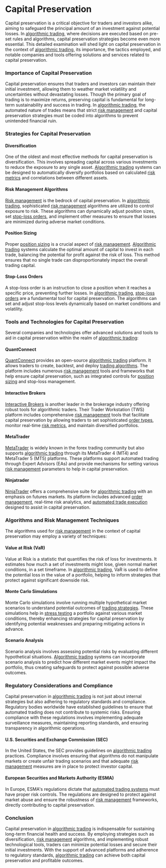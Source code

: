 # Capital Preservation

Capital preservation is a critical objective for traders and investors alike, aiming to safeguard the principal amount of an investment against potential losses. In [algorithmic trading](../a/algorithmic_trading.md), where decisions are executed based on pre-set rules and algorithms, capital preservation strategies become even more essential. This detailed examination will shed light on capital preservation in the context of [algorithmic trading](../a/algorithmic_trading.md), its importance, the tactics employed, and notable companies and tools offering solutions and services related to capital preservation.

### Importance of Capital Preservation

Capital preservation ensures that traders and investors can maintain their initial investment, allowing them to weather market volatility and uncertainties without devastating losses. Though the primary goal of trading is to maximize returns, preserving capital is fundamental for long-term sustainability and success in trading. In [algorithmic trading](../a/algorithmic_trading.md), the automated nature of trades means that strict [risk management](../r/risk_management.md) and capital preservation strategies must be coded into algorithms to prevent unintended financial ruin.

### Strategies for Capital Preservation

#### Diversification

One of the oldest and most effective methods for capital preservation is diversification. This involves spreading capital across various investments to reduce the exposure to any single asset. [Algorithmic trading](../a/algorithmic_trading.md) systems can be designed to automatically diversify portfolios based on calculated [risk metrics](../r/risk_metrics.md) and correlations between different assets.

#### Risk Management Algorithms

[Risk management](../r/risk_management.md) is the bedrock of capital preservation. In [algorithmic trading](../a/algorithmic_trading.md), sophisticated [risk management](../r/risk_management.md) algorithms are utilized to control exposure to risk. These algorithms can dynamically adjust position sizes, set [stop-loss orders](../s/stop-loss_orders.md), and implement other measures to ensure that losses are minimized during adverse market conditions.

#### Position Sizing

Proper [position sizing](../p/position_sizing.md) is a crucial aspect of [risk management](../r/risk_management.md). [Algorithmic trading](../a/algorithmic_trading.md) systems calculate the optimal amount of capital to invest in each trade, balancing the potential for profit against the risk of loss. This method ensures that no single trade can disproportionately impact the overall trading capital.

#### Stop-Loss Orders

A stop-loss order is an instruction to close a position when it reaches a specific price, preventing further losses. In [algorithmic trading](../a/algorithmic_trading.md), [stop-loss orders](../s/stop-loss_orders.md) are a fundamental tool for capital preservation. The algorithms can set and adjust stop-loss levels dynamically based on market conditions and volatility.

### Tools and Technologies for Capital Preservation

Several companies and technologies offer advanced solutions and tools to aid in capital preservation within the realm of [algorithmic trading](../a/algorithmic_trading.md):

#### QuantConnect

[QuantConnect](https://www.quantconnect.com/) provides an open-source [algorithmic trading](../a/algorithmic_trading.md) platform. It allows traders to create, backtest, and deploy [trading algorithms](../t/trading_algorithms.md). The platform includes numerous [risk management](../r/risk_management.md) tools and frameworks that help ensure capital preservation, such as integrated controls for [position sizing](../p/position_sizing.md) and stop-loss management.

#### Interactive Brokers

[Interactive Brokers](https://www.interactivebrokers.com/) is another leader in the brokerage industry offering robust tools for algorithmic traders. Their Trader Workstation (TWS) platform includes comprehensive [risk management](../r/risk_management.md) tools that facilitate capital preservation by allowing traders to set sophisticated [order types](../o/order_types_in_trading.md), monitor real-time [risk metrics](../r/risk_metrics.md), and maintain diversified portfolios.

#### MetaTrader

[MetaTrader](https://www.metatrader4.com/en) is widely known in the forex trading community but also supports [algorithmic trading](../a/algorithmic_trading.md) through its MetaTrader 4 (MT4) and MetaTrader 5 (MT5) platforms. These platforms support automated trading through Expert Advisors (EAs) and provide mechanisms for setting various [risk management](../r/risk_management.md) parameters to help in capital preservation.

#### Ninjatrader

[NinjaTrader](https://ninjatrader.com/) offers a comprehensive suite for [algorithmic trading](../a/algorithmic_trading.md) with an emphasis on futures markets. Its platform includes advanced [order management](../o/order_management_in_trading.md), real-time risk analytics, and [automated trade execution](../a/automated_trade_execution.md) designed to assist in capital preservation.

### Algorithms and Risk Management Techniques

The algorithms used for [risk management](../r/risk_management.md) in the context of capital preservation may employ a variety of techniques:

#### Value at Risk (VaR)

Value at Risk is a statistic that quantifies the risk of loss for investments. It estimates how much a set of investments might lose, given normal market conditions, in a set timeframe. In [algorithmic trading](../a/algorithmic_trading.md), VaR is used to define the potential loss in the value of a portfolio, helping to inform strategies that protect against significant downside risk.

#### Monte Carlo Simulations

Monte Carlo simulations involve running multiple hypothetical market scenarios to understand potential outcomes of [trading strategies](../t/trading_strategies.md). These simulations help in [stress testing](../s/stress_testing_in_trading.md) a portfolio against various market conditions, thereby enhancing strategies for capital preservation by identifying potential weaknesses and preparing mitigating actions in advance.

#### Scenario Analysis

Scenario analysis involves assessing potential risks by evaluating different hypothetical situations. [Algorithmic trading](../a/algorithmic_trading.md) systems can incorporate scenario analysis to predict how different market events might impact the portfolio, thus creating safeguards to protect against possible adverse outcomes.

### Regulatory Considerations and Compliance

Capital preservation in [algorithmic trading](../a/algorithmic_trading.md) is not just about internal strategies but also adhering to regulatory standards and compliance. Regulatory bodies worldwide have established guidelines to ensure that automated trading does not contribute to systemic risks. Ensuring compliance with these regulations involves implementing adequate surveillance measures, maintaining reporting standards, and ensuring transparency in algorithmic operations.

#### U.S. Securities and Exchange Commission (SEC)

In the United States, the SEC provides guidelines on [algorithmic trading](../a/algorithmic_trading.md) practices. Compliance involves ensuring that algorithms do not manipulate markets or create unfair trading scenarios and that adequate [risk management](../r/risk_management.md) measures are in place to protect investor capital.

#### European Securities and Markets Authority (ESMA)

In Europe, ESMA's regulations dictate that [automated trading systems](../a/automated_trading_systems.md) must have proper risk controls. The regulations are designed to protect against market abuse and ensure the robustness of [risk management](../r/risk_management.md) frameworks, directly contributing to capital preservation.

### Conclusion

Capital preservation in [algorithmic trading](../a/algorithmic_trading.md) is indispensable for sustaining long-term financial health and success. By employing strategies such as diversification, [risk management](../r/risk_management.md) algorithms, and implementing robust technological tools, traders can minimize potential losses and secure their initial investments. With the support of advanced platforms and adherence to regulatory standards, [algorithmic trading](../a/algorithmic_trading.md) can achieve both capital preservation and profitable outcomes.